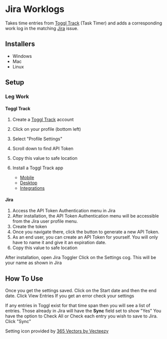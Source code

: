 # Jira Worklogs

Takes time entries from [Toggl Track](https://toggl.com/track/) (Task Timer) and adds a corresponding work log in the matching [Jira](https://www.atlassian.com/software/jira) issue.

## Installers

 - Windows
 - Mac
 - Linux

## Setup
### Leg Work
#### Toggl Track
 1. Create a [Toggl Track](https://toggl.com/track/signup/) account 
 2. Click on your profile (bottom left)

 3. Select "Profile Settings"
 4. Scroll
    down to find API Token
1. Copy this value to safe location
2. Install a Toggl Track app
	 - [Mobile](https://toggl.com/track/mobile-time-tracking-app/)
     - [Desktop](https://toggl.com/track/toggl-desktop/)
     - [Integrations](https://toggl.com/track/integrations/)
#### Jira
1. Access the API Token Authentication menu in Jira
2.  After installation, the API Token Authentication menu will be accessible from the Jira user profile menu.
3. Create the token
4. Once you navigate there, click the button to generate a new API Token.
5. As an end user, you can create an API Token for yourself. You will only have to name it and give it an expiration date.
6. Copy this value to safe location

After installation, open Jira Toggler 
Click on the Settings cog.
This will be your name as shown in Jira

## How To Use
Once you get the settings saved. 
Click on the Start date and then the end date.
Click View Entries
If you get an error check your settings

If any entries in Toggl exist for that time span then you will see a list of entries.
Those already in Jira will have the  **Sync** field set to show "Yes"
You have the option to Check All or Check each entry you wish to save to Jira.
Click "Sync"

Setting icon provided by <a  href="https://www.vecteezy.com/free-vector/365">365 Vectors by Vecteezy</a>

